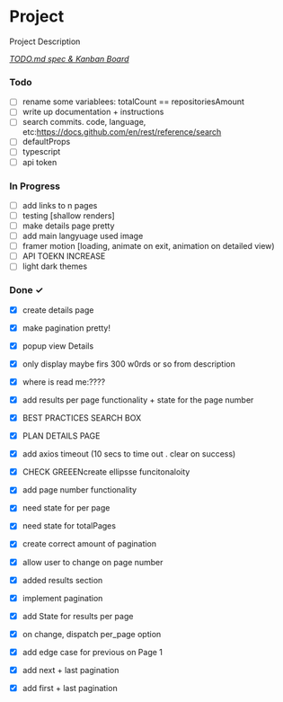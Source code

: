 # Project

Project Description

<em>[TODO.md spec & Kanban Board](https://bit.ly/3fCwKfM)</em>

### Todo

- [ ] rename some variablees: totalCount == repositoriesAmount  
- [ ] write up documentation + instructions  
- [ ] search commits. code, language, etc:https://docs.github.com/en/rest/reference/search  
- [ ] defaultProps  
- [ ] typescript  
- [ ] api token  

### In Progress

- [ ] add links to n pages  
- [ ] testing [shallow renders]  
- [ ] make details page pretty  
- [ ] add main langyuage used image  
- [ ] framer motion [loading, animate on exit, animation on detailed view)  
- [ ] API TOEKN INCREASE  
- [ ] light dark themes  

### Done ✓

- [x] create details page  
- [x] make pagination pretty!  
- [x] popup view Details  
- [x] only display maybe firs 300 w0rds or so from description  
- [x] where is read me:????  
- [x] add results per page functionality + state for the page number  
- [x] BEST PRACTICES SEARCH BOX  
- [x] PLAN DETAILS PAGE  
- [x] add axios timeout (10 secs to time out . clear on success)  
- [x] CHECK GREEENcreate ellipsse funcitonaloity  
- [x] add page number functionality  
- [x] need state for per page  
- [x] need state for totalPages  
- [x] create correct amount of pagination  
- [x] allow user to change on page number  
- [x] added results section  
- [x] implement pagination  
- [x] add State for results per page  
- [x] on change, dispatch per_page option  
- [x] add edge case for previous on Page 1  
- [x] add next + last pagination  
- [x] add first + last pagination  

